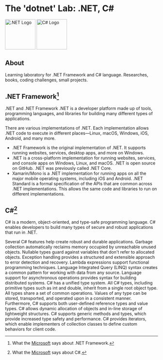 # The 'dotnet' Lab: .NET, C#

<img src="https://github.com/fedotkin/dotnet/blob/feature/4/dotnet_logo.png" height="100" alt=".NET Logo" /> <img src="https://github.com/fedotkin/dotnet/blob/feature/4/csharp_logo.png" height="100" alt="C# Logo" />

## About
Learning laboratory for .NET Framework and C# language. Researches, books, coding challenges, small projects.


## .NET Framework[^1]
.NET and .NET Framework
.NET is a developer platform made up of tools, programming languages, and libraries for building many different types of applications.

There are various implementations of .NET. Each implementation allows .NET code to execute in different places—Linux, macOS, Windows, iOS, Android, and many more.

- .NET Framework is the original implementation of .NET. It supports running websites, services, desktop apps, and more on Windows.
- .NET is a cross-platform implementation for running websites, services, and console apps on Windows, Linux, and macOS. .NET is open source on GitHub. .NET was previously called .NET Core.
- Xamarin/Mono is a .NET implementation for running apps on all the major mobile operating systems, including iOS and Android.
.NET Standard is a formal specification of the APIs that are common across .NET implementations. This allows the same code and libraries to run on different implementations.

## C#[^2]
C# is a modern, object-oriented, and type-safe programming language. C# enables developers to build many types of secure and robust applications that run in .NET. 

Several C# features help create robust and durable applications. Garbage collection automatically reclaims memory occupied by unreachable unused objects. Nullable types guard against variables that don't refer to allocated objects. Exception handling provides a structured and extensible approach to error detection and recovery. Lambda expressions support functional programming techniques. Language Integrated Query (LINQ) syntax creates a common pattern for working with data from any source. Language support for asynchronous operations provides syntax for building distributed systems. C# has a unified type system. All C# types, including primitive types such as int and double, inherit from a single root object type. All types share a set of common operations. Values of any type can be stored, transported, and operated upon in a consistent manner. Furthermore, C# supports both user-defined reference types and value types. C# allows dynamic allocation of objects and in-line storage of lightweight structures. C# supports generic methods and types, which provide increased type safety and performance. C# provides iterators, which enable implementers of collection classes to define custom behaviors for client code.

[^1]: What the [Microsoft](https://dotnet.microsoft.com/en-us/learn/dotnet/what-is-dotnet-framework) says about .NET Framework.
[^2]: What the [Microsoft](https://learn.microsoft.com/en-us/dotnet/csharp/tour-of-csharp/) says about C#.
